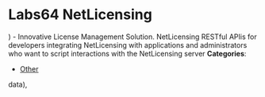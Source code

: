 # Labs64 NetLicensing


) - Innovative License Management Solution.  NetLicensing RESTful APIis for developers integrating NetLicensing with applications and administrators who want to script interactions with the NetLicensing server
**Categories**:

- [Other](https://github/awesome-apis/awesome-apis#other)



data),


